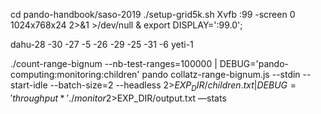 cd pando-handbook/saso-2019
./setup-grid5k.sh
Xvfb :99 -screen 0 1024x768x24 2>&1 >/dev/null &
export DISPLAY=':99.0';


dahu-28 -30 -27 -5 -26 -29 -25 -31 -6
yeti-1 

./count-range-bignum --nb-test-ranges=100000 | DEBUG='pando-computing:monitoring:children' pando collatz-range-bignum.js --stdin --start-idle --batch-size=2 --headless 2>$EXP_DIR/children.txt | DEBUG='throughput*' ./monitor 2>$EXP_DIR/output.txt —stats
